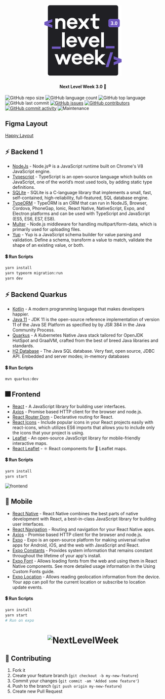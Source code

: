 <h1 align="center">
    <img alt="NextLevelWeek" title="#NextLevelWeek" src=".github/nlw.svg" width="250px" />
</h1>

<h4 align="center"> 
	Next Level Week 3.0 🚀
</h4>

![GitHub repo size](https://img.shields.io/github/repo-size/tacsio/nlw3?color=%237159c1)
![GitHub language count](https://img.shields.io/github/languages/count/tacsio/nlw3?color=%237159c1)
![GitHub top language](https://img.shields.io/github/languages/top/tacsio/nlw3?color=%237159c1)
![GitHub last commit](https://img.shields.io/github/last-commit/tacsio/nlw3?color=%237159c1)
[![GitHub issues](https://img.shields.io/github/issues-raw/tacsio/nlw3?color=%237159c1)](https://github.com/tacsio/nlw3/issues)
[![GitHub contributors](https://img.shields.io/github/contributors/tacsio/nlw3?color=%237159c1)](https://github.com/tacsio/nlw3/graphs/contributors)
[![GitHub commit activity](https://img.shields.io/github/commit-activity/w/tacsio/nlw3?color=%237159c1)](https://github.com/tacsio/nlw3/graphs/commit-activity)
![Maintenance](https://img.shields.io/maintenance/yes/2020?color=%237159c1)

## Figma Layout

[Happy Layout](https://www.notion.so/Layout-Happy-OmniStack-faac4d4d638343fe8bab627125a7557c)

## :zap: Backend 1

- [NodeJs][nodejs] - Node.js® is a JavaScript runtime built on Chrome's V8 JavaScript engine.
- [Typescript][typescript] - TypeScript is an open-source language which builds on JavaScript, one of the world’s most used tools, by adding static type definitions.
- [SQLite][sqlite] - SQLite is a C-language library that implements a small, fast, self-contained, high-reliability, full-featured, SQL database engine.
- [TypeORM][typeorm] - TypeORM is an ORM that can run in NodeJS, Browser, Cordova, PhoneGap, Ionic, React Native, NativeScript, Expo, and Electron platforms and can be used with TypeScript and JavaScript (ES5, ES6, ES7, ES8).
- [Multer][multer] - Node.js middleware for handling multipart/form-data, which is primarily used for uploading files.
- [Yup][yup] - Yup is a JavaScript schema builder for value parsing and validation. Define a schema, transform a value to match, validate the shape of an existing value, or both.

#### :heavy_dollar_sign: Run Scripts

```bash
yarn install
yarn typeorm migration:run
yarn dev
```

## :zap: Backend Quarkus
- [Kotlin][kotlin] - A modern programming language that makes developers happier.
- [Java 11][java11] - JDK 11 is the open-source reference implementation of version 11 of the Java SE Platform as specified by by JSR 384 in the Java Community Process.
- [Quarkus][quarkus] - A Kubernetes Native Java stack tailored for OpenJDK HotSpot and GraalVM, crafted from the best of breed Java libraries and standards.
- [H2 Database][h2] - The Java SQL database. Very fast, open source, JDBC API. Embedded and server modes; in-memory databases

#### :heavy_dollar_sign: Run Scripts

```bash
mvn quarkus:dev
```

## :fireworks: Frontend

- [React][reactjs] - A JavaScript library for building user interfaces.
- [Axios][axios] - Promise based HTTP client for the browser and node.js.
- [React Router Dom][react-router-dom] - Declarative routing for React.
- [React Icons][react-icons] - Include popular icons in your React projects easily with react-icons, which utilizes ES6 imports that allows you to include only the icons that your project is using.
- [Leaflet][leaflet] - An open-source JavaScript library for mobile-friendly interactive maps.
- [React Leaflet][react-leaflet] - ⚛️ React components for 🍃 Leaflet maps.

#### :heavy_dollar_sign: Run Scripts

```bash
yarn install
yarn start
```

![frontend](.github/web.gif)

## :iphone: Mobile

- [React Native][reactnative] - React Native combines the best parts of native development with React, a best-in-class JavaScript library for building user interfaces.
- [React Navigation](https://reactnavigation.org/) - Routing and navigation for your React Native apps.
- [Axios][axios] - Promise based HTTP client for the browser and node.js.
- [Expo][expo] - Expo is an open-source platform for making universal native apps for Android, iOS, and the web with JavaScript and React.
- [Expo Constants][expo-constants] - Provides system information that remains constant throughout the lifetime of your app's install.
- [Expo Font][expo-font] - Allows loading fonts from the web and using them in React Native components. See more detailed usage information in the Using Custom Fonts guide.
- [Expo Location][expo-location] - Allows reading geolocation information from the device. Your app can poll for the current location or subscribe to location update events.

#### :heavy_dollar_sign: Run Scripts

```bash
yarn install
yarn start
# Run on expo
```

<h1 align="center">
    <img alt="NextLevelWeek" title="#NextLevelWeek" src=".github/mobile.png" width="250px" />
</h1>

## :bullettrain_side: Contributing

1. Fork it
2. Create your feature branch (`git checkout -b my-new-feature`)
3. Commit your changes (`git commit -am 'Added some feature'`)
4. Push to the branch (`git push origin my-new-feature`)
5. Create new Pull Request

[rocketseat]: https://github.com/rocketseat
[nodejs]: https://nodejs.org
[java11]: https://openjdk.java.net/projects/jdk/11/
[kotlin]: https://kotlinlang.org/
[typescript]: https://www.typescriptlang.org/
[reactjs]: https://reactjs.org/
[reactnative]: https://reactnative.dev/
[quarkus]: http://quarkus.io/
[axios]: https://github.com/axios/axios
[expo]: https://expo.io/
[expo-constants]: https://docs.expo.io/versions/latest/sdk/constants/
[expo-font]: https://docs.expo.io/versions/latest/sdk/font/
[expo-location]: https://docs.expo.io/versions/latest/sdk/location/
[multer]: https://github.com/expressjs/multer
[celebrate]: https://github.com/arb/celebrate
[yup]: https://github.com/jquense/yup
[knex]: http://knexjs.org/
[react-router-dom]: https://github.com/ReactTraining/react-router#readme
[react-icons]: https://react-icons.github.io/react-icons/
[react-dropzone]: https://react-dropzone.js.org/
[leaflet]: https://leafletjs.com/
[typeorm]: https://typeorm.io/#/
[react-leaflet]: https://react-leaflet.js.org/
[h2]: http://www.h2database.com/html/main.html
[sqlite]: https://www.sqlite.org/index.html
